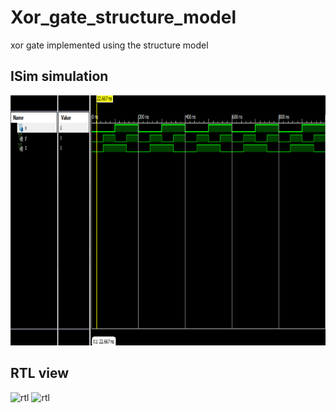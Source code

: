# Xor_gate_structure_model
xor gate implemented using the structure model

## ISim simulation
<img src="https://github.com/KurejiMilan/Xor_gate_structure_model/blob/main/isim.png" alt="simulation" height="400px" width="600px">

## RTL view
<img src="" alt="rtl" height="400px" width="600px">

<img src="" alt="rtl" height="400px" width="600px">
